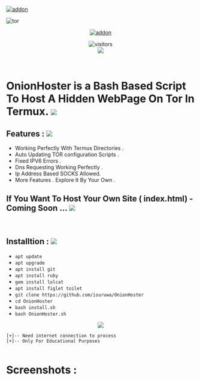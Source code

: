 <a href="https://github.com/isuruwa"><img title="addon" src="https://img.shields.io/badge/isuruwa-THUNTER-brightgreen?style=for-the-badge&logo=appveyor"></a>
<br>
<p align="center">
  
![tor](https://user-images.githubusercontent.com/72663288/126537706-ae618baf-9420-44b7-b1dd-e29bfa741de8.png)

<p align="center">
<a href="https://github.com/isuruwa"><img title="addon" src="https://img.shields.io/badge/isuruwa-OnionHoster-blueviolet?style=for-the-badge&logo=appveyor"></a>
<p align="center">
<img align="center" alt="visitors" src="https://visitor-badge.glitch.me/badge?page_id=isuruwathunter" />
<br>
<a href="https://hits.seeyoufarm.com"><img src="https://hits.seeyoufarm.com/api/count/incr/badge.svg?url=https%3A%2F%2Fgithub.com%2Fisuruwa&count_bg=%2379C83D&title_bg=%23555555&icon=&icon_color=%23E7E7E7&title=hits&edge_flat=false"/></a>
</p>
<br>

#  OnionHoster is a Bash Based Script  To Host A Hidden WebPage On Tor In Termux. <img src="https://img.icons8.com/color-glass/48/000000/web-design.png"/>

## Features : <img src="https://img.icons8.com/cute-clipart/50/000000/double-tick.png">

* Working Perfectly With Termux Directories .
* Auto Updating TOR configuration Scripts .
* Fixed IPV6 Errors .
* Dns Requesting Working Perfectly .
* Ip Address Based SOCKS Allowed.
* More Features . Explore It By Your Own .

## If You Want To Host Your Own Site ( index.html) - Coming Soon ... <img src="https://img.icons8.com/nolan/64/web-design.png"/>

<br>

## Installtion : <img src="https://img.icons8.com/cute-clipart/50/000000/double-tick.png">

* `apt update`
* `apt upgrade`
* `apt install git`
* `apt install ruby`
* `gem install lolcat`
* `apt install figlet toilet`
* `git clone https://github.com/isuruwa/OnionHoster`
* `cd OnionHoster`
* `bash install.sh`
* `bash OnionHoster.sh`

<p align="center">
<img src="https://img.icons8.com/nolan/150/tor-browser.png"/>
  
```
[+]-- Need internet connection to process
[+]-- Only For Educational Purposes
  
```
  
# Screenshots : 
  
